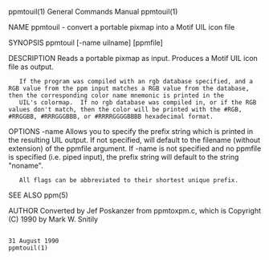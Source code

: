 ppmtouil(1)                                                                              General Commands Manual                                                                              ppmtouil(1)

NAME
       ppmtouil - convert a portable pixmap into a Motif UIL icon file

SYNOPSIS
       ppmtouil [-name uilname] [ppmfile]

DESCRIPTION
       Reads a portable pixmap as input.  Produces a Motif UIL icon file as output.

       If the program was compiled with an rgb database specified, and a RGB value from the ppm input matches a RGB value from the database, then the corresponding color name mnemonic is printed in the
       UIL's colormap.  If no rgb database was compiled in, or if the RGB values don't match, then the color will be printed with the #RGB, #RRGGBB, #RRRGGGBBB, or #RRRRGGGGBBBB hexadecimal format.

OPTIONS
       -name  Allows you to specify the prefix string which is printed in the resulting UIL output.  If not specified, will default to the filename (without extension)  of  the  ppmfile  argument.   If
              -name is not specified and no ppmfile is specified (i.e. piped input), the prefix string will default to the string "noname".

       All flags can be abbreviated to their shortest unique prefix.

SEE ALSO
       ppm(5)

AUTHOR
       Converted by Jef Poskanzer from ppmtoxpm.c, which is Copyright (C) 1990 by Mark W. Snitily

                                                                                              31 August 1990                                                                                  ppmtouil(1)
